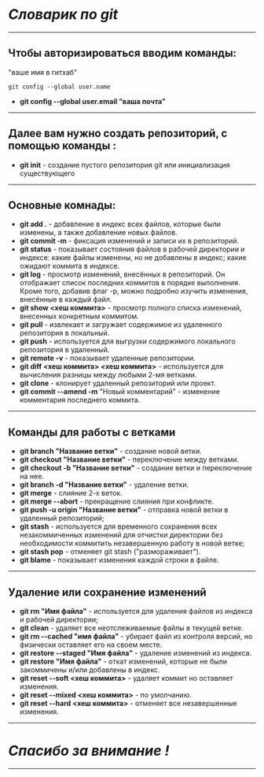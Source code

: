 # ***Словарик по git***
****     
## **Чтобы авторизироваться вводим команды:**

  "ваше имя в гитхаб" 

```
git config --global user.name
```

* **git config --global user.email "ваша почта"**
******
## **Далее вам нужно создать репозиторий, с помощью команды :**
* **git init** - создание пустого репозитория git или инициализация существующего
**********
## **Основные комнады:** 
* **git add .** - добавление в индекс всех файлов, которые были изменены, а также добавление новых файлов.
* **git commit -m** -  фиксация изменений и записи их в репозиторий.
* **git status** - показывает состояния файлов в рабочей директории и индексе: какие файлы изменены, но не добавлены в индекс; какие ожидают коммита в индексе.
* **git log** - просмотр изменений, внесённых в репозиторий. Он отображает список последних коммитов в порядке выполнения. Кроме того, добавив флаг -p, можно подробно изучить изменения, внесённые в каждый файл.
* **git show <хеш коммита>** - просмотр полного списка изменений, внесенных конкретным коммитом.
* **git pull** - извлекает и загружает содержимое из удаленного репозитория в локальный.
* **git push** - используется для выгрузки содержимого локального репозитория в удаленный.
* **git remote -v** - показывает удаленные репозитории.
* **git diff <хеш коммита> <хеш коммита>** - используется для вычисления разницы между любыми 2-мя ветками.
* **git clone** - клонирует удаленный репозиторий или проект.
* **git commit --amend -m** "Новый комментарий" - изменение комментария последнего коммита.
********************************** 
## **Команды для работы с ветками**
* **git branch "Название ветки"** - создание новой ветки.
* **git checkout "Название ветки"** - переключение между ветками.
* **git checkout -b "Название ветки"** - создание ветки и переключение на нее.
* **git branch -d "Название ветки"** - удаление ветки.
* **git merge** - слияние 2-х веток.
* **git merge --abort** - прекращение слияния при конфликте.
* **git push -u origin "Название ветки"** - отправка новой ветки в удаленный репозиторий;
* **git stash** - используется для временного сохранения всех незакоммиченных изменений для отчистки директории без необходимости коммитить незавершенную работу в новой ветке;
* **git stash pop** - отменяет git stash ("размораживает").
* **git blame** - показывает изменения каждой строки в файле.
************************
## **Удаление или сохранение изменений**
* **git rm "Имя файла"** - используется для удаления файлов из индекса и рабочей директории;
* **git clean** - удаляет все неотслеживаемые файлы в текущей ветке.
* **git rm --cached "имя файла"** - убирает файл из контроля версий, но физически оставляет его на своем месте.
* **git restore --staged "Имя файла"** - удаление изменений из индекса.
* **git restore "Имя файла"** - откат изменений, которые не были закоммичены и/или добавлены в индекс.
* **git reset --soft <хеш коммита>** - удаляет коммит но оставляет изменения.
* **git reset --mixed <хеш коммита>** - по умолчанию.
* **git reset --hard <хеш коммита>** - отменяет все незавершенные изменения.
*********************************************
# *Спасибо за внимание !*
**************************************************